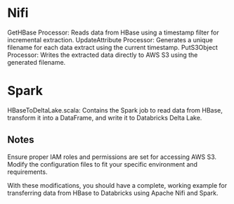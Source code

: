 # Nifi
GetHBase Processor: Reads data from HBase using a timestamp filter for incremental extraction.
UpdateAttribute Processor: Generates a unique filename for each data extract using the current timestamp.
PutS3Object Processor: Writes the extracted data directly to AWS S3 using the generated filename.

# Spark
HBaseToDeltaLake.scala: Contains the Spark job to read data from HBase, transform it into a DataFrame, and write it to Databricks Delta Lake.

## Notes
Ensure proper IAM roles and permissions are set for accessing AWS S3.
Modify the configuration files to fit your specific environment and requirements.

With these modifications, you should have a complete, working example for transferring data from HBase to Databricks using Apache Nifi and Spark.
